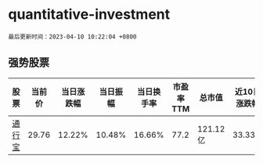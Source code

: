 # quantitative-investment

`最后更新时间：2023-04-10 10:22:04 +0800`

## 强势股票

|股票|当前价|当日涨跌幅|当日振幅|当日换手率|市盈率TTM|总市值|近10日涨跌幅|
|----|----|----|----|----|----|----|----|
|[通行宝](https://xueqiu.com/S/SZ301339)|29.76|12.22%|10.48%|16.66%|77.2|121.12亿|33.33%|
